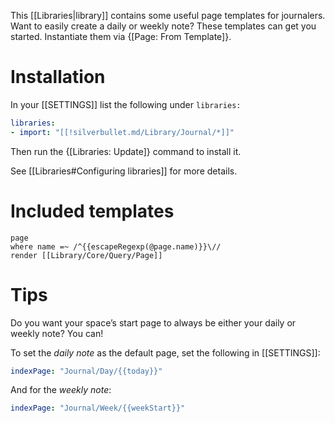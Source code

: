 This [[Libraries|library]] contains some useful page templates for journalers. Want to easily create a daily or weekly note? These templates can get you started. Instantiate them via {[Page: From Template]}. 

# Installation
In your [[SETTINGS]] list the following under `libraries:`
```yaml
libraries:
- import: "[[!silverbullet.md/Library/Journal/*]]"
```
Then run the {[Libraries: Update]} command to install it.

See [[Libraries#Configuring libraries]] for more details.

# Included templates
```query
page
where name =~ /^{{escapeRegexp(@page.name)}}\//
render [[Library/Core/Query/Page]]
```

# Tips
Do you want your space’s start page to always be either your daily or weekly note? You can!

To set the _daily note_ as the default page, set the following in [[SETTINGS]]:

```yaml
indexPage: "Journal/Day/{{today}}"
```

And for the _weekly note_:

```yaml
indexPage: "Journal/Week/{{weekStart}}"
```
